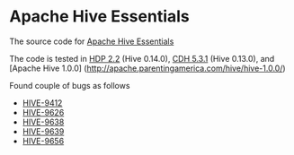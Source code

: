 # Apache Hive Essentials
The source code for [Apache Hive Essentials](https://www.packtpub.com/big-data-and-business-intelligence/apache-hive-essentials)

The code is tested in [HDP 2.2](http://hortonworks.com/hdp/whats-new/) (Hive 0.14.0), [CDH 5.3.1](http://www.cloudera.com/content/cloudera/en/downloads/cdh/cdh-5-3-1.html) (Hive 0.13.0), and [Apache Hive 1.0.0] (http://apache.parentingamerica.com/hive/hive-1.0.0/)

Found couple of bugs as follows
* [HIVE-9412](https://issues.apache.org/jira/browse/HIVE-9412)
* [HIVE-9626](https://issues.apache.org/jira/browse/HIVE-9626)
* [HIVE-9638](https://issues.apache.org/jira/browse/HIVE-9638)
* [HIVE-9639](https://issues.apache.org/jira/browse/HIVE-9639)
* [HIVE-9656](https://issues.apache.org/jira/browse/HIVE-9656)